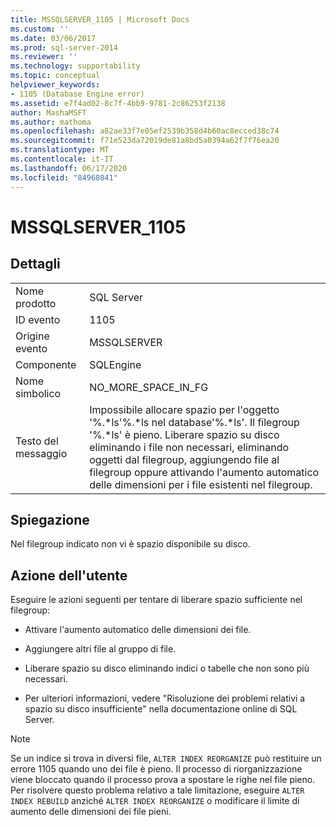 ```yaml
---
title: MSSQLSERVER_1105 | Microsoft Docs
ms.custom: ''
ms.date: 03/06/2017
ms.prod: sql-server-2014
ms.reviewer: ''
ms.technology: supportability
ms.topic: conceptual
helpviewer_keywords:
- 1105 (Database Engine error)
ms.assetid: e7f4ad02-8c7f-4bb9-9781-2c86253f2138
author: MashaMSFT
ms.author: mathoma
ms.openlocfilehash: a82ae33f7e05ef2539b358d4b60ac8ecced38c74
ms.sourcegitcommit: f71e523da72019de81a8bd5a0394a62f7f76ea20
ms.translationtype: MT
ms.contentlocale: it-IT
ms.lasthandoff: 06/17/2020
ms.locfileid: "84968041"
---
```

# <a name="mssqlserver_1105"></a>MSSQLSERVER_1105
    
## <a name="details"></a>Dettagli  
  
|||  
|-|-|  
|Nome prodotto|SQL Server|  
|ID evento|1105|  
|Origine evento|MSSQLSERVER|  
|Componente|SQLEngine|  
|Nome simbolico|NO_MORE_SPACE_IN_FG|  
|Testo del messaggio|Impossibile allocare spazio per l'oggetto '%.*ls'%.\*ls nel database'%.\*ls'. Il filegroup '%.\*ls' è pieno. Liberare spazio su disco eliminando i file non necessari, eliminando oggetti dal filegroup, aggiungendo file al filegroup oppure attivando l'aumento automatico delle dimensioni per i file esistenti nel filegroup.|  
  
## <a name="explanation"></a>Spiegazione  
 Nel filegroup indicato non vi è spazio disponibile su disco.  
  
## <a name="user-action"></a>Azione dell'utente  
 Eseguire le azioni seguenti per tentare di liberare spazio sufficiente nel filegroup:  
  
-   Attivare l'aumento automatico delle dimensioni dei file.  
  
-   Aggiungere altri file al gruppo di file.  
  
-   Liberare spazio su disco eliminando indici o tabelle che non sono più necessari.  
  
-   Per ulteriori informazioni, vedere "Risoluzione dei problemi relativi a spazio su disco insufficiente" nella documentazione online di SQL Server.  
  
> [!NOTE]  
>  Se un indice si trova in diversi file, `ALTER INDEX REORGANIZE` può restituire un errore 1105 quando uno dei file è pieno. Il processo di riorganizzazione viene bloccato quando il processo prova a spostare le righe nel file pieno. Per risolvere questo problema relativo a tale limitazione, eseguire `ALTER INDEX REBUILD` anziché `ALTER INDEX REORGANIZE` o modificare il limite di aumento delle dimensioni dei file pieni.  
  
  
